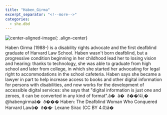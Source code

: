 ```yaml
---
title: "Haben_Girma"
excerpt_separator: "<!--more-->"
categories:
  - she.dbd
---
```



![center-aligned-image](https://cdn.pixabay.com/photo/2020/10/26/16/56/man-5687861_1280.png){: .align-center}


Haben Girma (1988-) is a disability rights advocate and the first deafblind graduate of Harvard Law School. Haben wasn't born deafblind, but a progressive condition beginning in her childhood lead her to losing vision and hearing: thanks to technology, she was able to graduate from high school and later from college, in which she started her advocating for legal right to accommodations in the school cafeteria. Haben says she became a lawyer in part to help increase access to books and other digital information for persons with disabilities, and now works for the development of accessible digital services: she says that "digital information is just one and zeroes, it can be converted in any kind of format".â� 
â� 
ð��¼ï¸� @habengirmaâ� 
ð��� Haben: The Deafblind Woman Who Conquered Harvard Lawâ� 
ð��· Lexane Sirac (CC BY 4.0)â� 
